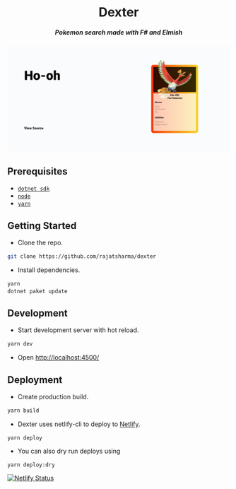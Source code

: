 <h1 align="center">Dexter</h1>
<h5 align="center">Pokemon search made with F# and Elmish</h5>
<a href="https://github.com/rajatsharma/dexter"><img src="demo.png" alt="dexter-demo"></a>

## Prerequisites

- [`dotnet sdk`](https://dotnet.microsoft.com/download)
- [`node`](https://nodejs.org/en/)
- [`yarn`](https://yarnpkg.com/)

## Getting Started

- Clone the repo.

```sh
git clone https://github.com/rajatsharma/dexter
```

- Install dependencies.

```sh
yarn
dotnet paket update
```

## Development

- Start development server with hot reload.

```sh
yarn dev
```

- Open [http://localhost:4500/](http://localhost:4500/)

## Deployment

- Create production build.

```sh
yarn build
```

- Dexter uses netlify-cli to deploy to [Netlify](https://www.netlify.com/).

```
yarn deploy
```

- You can also dry run deploys using 

```
yarn deploy:dry
```

[![Netlify Status](https://api.netlify.com/api/v1/badges/9c9cdce5-9faa-40ea-82b6-a184c6c60ca0/deploy-status)](https://dex-fs.netlify.app)
